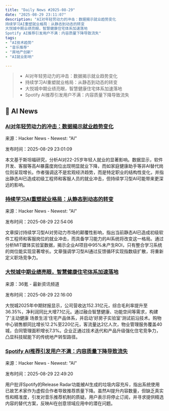 ```yaml
---
title: "Daily News #2025-08-29"
date: "2025-08-29 23:11:07"
description: "AI对年轻劳动力的冲击：数据揭示就业趋势变化
持续学习AI重塑就业格局：从静态到动态的转变
大悦城中期业绩亮眼，智慧健康住宅体系加速落地
Spotify AI推荐引发用户不满：内容质量下降导致流失"
tags: 
- "AI技术趋势"
- "音乐推荐"
- "房地产创新"
- "AI就业影响"

---
```


> - AI对年轻劳动力的冲击：数据揭示就业趋势变化
> - 持续学习AI重塑就业格局：从静态到动态的转变
> - 大悦城中期业绩亮眼，智慧健康住宅体系加速落地
> - Spotify AI推荐引发用户不满：内容质量下降导致流失

## 🤖 AI News

### [AI对年轻劳动力的冲击：数据揭示就业趋势变化](https://www.derekthompson.org/p/the-evidence-that-ai-is-destroying)

来源：Hacker News - Newest: "AI"

发布时间：2025-08-29 23:01:09

本文基于斯坦福研究，分析AI对22-25岁年轻人就业的显著影响。数据显示，软件开发、客服等高AI暴露度岗位出现明显就业下降，而如家庭健康助手等非AI替代岗位则呈现增长。作者强调这不是宏观经济趋势，而是特定职业的结构性变化，并指出静态AI已造成初级工程师和客服人员的就业冲击，但持续学习型AI可能带来更深远的影响。

### [持续学习AI重塑就业格局：从静态到动态的转变](https://promptql.io/blog/continuously-learning-ai-impact-employment)

来源：Hacker News - Newest: "AI"

发布时间：2025-08-29 22:54:06

文章探讨持续学习型AI对劳动力市场的颠覆性影响，指出当前静态AI已造成初级软件工程师和客服岗位的就业冲击，而具备学习能力的AI系统将改变这一格局。通过分析MIT媒体实验室数据，揭示企业AI项目中95%未产生ROI，只有整合学习系统的岗位能实现显著增长。文章强调学习型AI通过反馈循环实现指数级扩散，将重新定义职场竞争力。

### [大悦城中期业绩亮眼，智慧健康住宅体系加速落地](https://www.36kr.com/p/3443997884487048)

来源：36氪 - 最新资讯频道

发布时间：2025-08-29 22:16:00

大悦城2025年中期财报显示，公司营收达152.31亿元，综合毛利率提升至36.35%，净利润同比大增7.1亿元。通过融合智慧健康、功能空间等需求，构建了'主动健康 场景生活'住宅产品体系，并启动'好房子实验室'测试前沿技术。购物中心销售额同比增长12.2%至220亿元，客流量达2亿人次，物业管理服务覆盖40城，合同管理面积增长7.3%。企业正通过技术迭代和产品升级强化住宅竞争力，凸显科技赋能下的传统地产转型路径。

### [Spotify AI推荐引发用户不满：内容质量下降导致流失](https://news.ycombinator.com/item?id=45064885)

来源：Hacker News - Newest: "AI"

发布时间：2025-08-29 22:49:20

用户批评Spotify的Release Radar功能被AI生成的垃圾内容充斥，指出系统使用已故艺术家作为虚假合作者导致推荐质量下降。虽然AI提升内容数量，但缺乏真实性和精准度，引发对音乐推荐机制的质疑。用户表示将停止订阅，并寻求提供精选内容的替代方案，反映AI在创意领域应用中的潜在问题。
